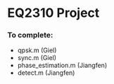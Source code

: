 # EQ2310 Project

### To complete:
 - qpsk.m (Giel)
 - sync.m (Giel)
 - phase_estimation.m (Jiangfen)
 - detect.m (Jiangfen)
